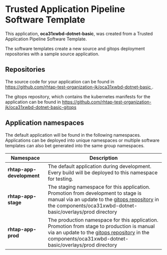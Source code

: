 # Trusted Application Pipeline Software Template

This application, **oca31xwbd-dotnet-basic**, was created from a Trusted Application Pipeline Software Template.

The software templates create a new source and gitops deployment repositories with a sample source application. 

## Repositories

The source code for your application can be found in [https://github.com/rhtap-test-organization-jk/oca31xwbd-dotnet-basic ](https://github.com/rhtap-test-organization-jk/oca31xwbd-dotnet-basic ).
 
The gitops repository, which contains the kubernetes manifests for the application can be found in 
[https://github.com/rhtap-test-organization-jk/oca31xwbd-dotnet-basic-gitops ](https://github.com/rhtap-test-organization-jk/oca31xwbd-dotnet-basic-gitops ) 

## Application namespaces 

The default application will be found in the following namespaces. Applications can be deployed into unique namespaces or multiple software templates can also bet generated into the same group namespaces.  

|  Namespace   |  Description   |  
| -------- | -------- |   
| **rhtap-app-development** | The default application during development. Every build will be deployed to this namespace for testing. | 
| **rhtap-app-stage** | The staging namespace for this application. Promotion from development to stage is manual via an update to the [gitops repository](https://github.com/rhtap-test-organization-jk/oca31xwbd-dotnet-basic-gitops ) in the components/oca31xwbd-dotnet-basic/overlays/prod directory |  
| **rhtap-app-prod** | The production namespace for this application. Promotion from stage to production is manual via an update to the [gitops repository](https://github.com/rhtap-test-organization-jk/oca31xwbd-dotnet-basic-gitops ) in the components/oca31xwbd-dotnet-basic/overlays/prod directory | 